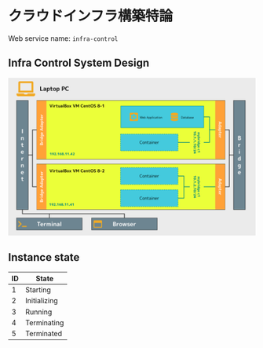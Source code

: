 # クラウドインフラ構築特論

Web service name: `infra-control`

## Infra Control System Design

![IMAGE](./image.png)

## Instance state

| ID  | State        |
| --- | ------------ |
| 1   | Starting     |
| 2   | Initializing |
| 3   | Running      |
| 4   | Terminating  |
| 5   | Terminated   |
